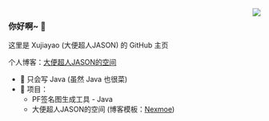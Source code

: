 <img align="right" src="https://github-readme-stats.vercel.app/api?username=xujiayao147&show_icons=true&icon_color=66ccff&text_color=718096&bg_color=ffffff" />

### 你好啊~ 👋

这里是 Xujiayao (大便超人JASON) 的 GitHub 主页

个人博客：[大便超人JASON的空间](https://xujiayao147.gitee.io/)

- :orange_book: 只会写 Java (虽然 Java 也很菜)
- :hammer: 项目：
  - PF签名图生成工具 - Java
  - 大便超人JASON的空间 (博客模板：[Nexmoe](https://nexmoe.com/hexo-theme-nexmoe.html))
